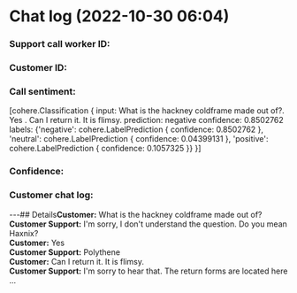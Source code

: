 # Chat log (2022-10-30 06:04)
### Support call worker ID: 
### Customer ID:
### Call sentiment: 
[cohere.Classification {
	input: What is the hackney coldframe made out of?. Yes
. Can I return it. It is flimsy.
	prediction: negative
	confidence: 0.8502762
	labels: {'negative': cohere.LabelPrediction {
	confidence: 0.8502762
}, 'neutral': cohere.LabelPrediction {
	confidence: 0.04399131
}, 'positive': cohere.LabelPrediction {
	confidence: 0.1057325
}}
}]
### Confidence:
### Customer chat log: 
---## Details**Customer:** What is the hackney coldframe made out of?<br>**Customer Support:** I'm sorry, I don't understand the question. Do you mean Haxnix?<br>**Customer:** Yes
<br>**Customer Support:** Polythene<br>**Customer:** Can I return it. It is flimsy.<br>**Customer Support:** I'm sorry to hear that. The return forms are located here ...<br>